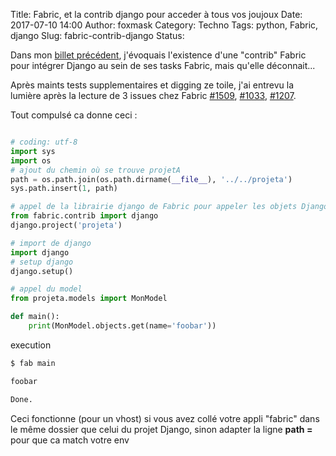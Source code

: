 Title: Fabric, et la contrib django pour acceder à tous vos joujoux
Date: 2017-07-10 14:00
Author: foxmask
Category: Techno
Tags: python, Fabric, django
Slug: fabric-contrib-django
Status: 


Dans mon [billet précédent](https://foxmask.trigger-happy.eu/post/2017/07/06/fabric-sa-var-env-nos-variables-dynamiques), j'évoquais l'existence d'une "contrib" Fabric pour intégrer Django au sein de ses tasks Fabric, mais qu'elle déconnait...

Après maints tests supplementaires et digging ze toile, j'ai entrevu la lumière après la lecture de 3 issues chez Fabric [#1509](https://github.com/fabric/fabric/issues/1509), [#1033](https://github.com/fabric/fabric/issues/1033), [#1207](https://github.com/fabric/fabric/issues/1207).

Tout compulsé ca donne ceci :


```python

# coding: utf-8
import sys
import os
# ajout du chemin où se trouve projetA
path = os.path.join(os.path.dirname(__file__), '../../projeta')
sys.path.insert(1, path)

# appel de la librairie django de Fabric pour appeler les objets Django
from fabric.contrib import django
django.project('projeta')

# import de django
import django
# setup django
django.setup()

# appel du model
from projeta.models import MonModel

def main():
    print(MonModel.objects.get(name='foobar'))

```
execution

```bash
$ fab main

foobar

Done.

```


Ceci fonctionne (pour un vhost) si vous avez collé votre appli "fabric" dans le même dossier que celui du projet Django, sinon adapter la ligne **path =** pour que ca match votre env





